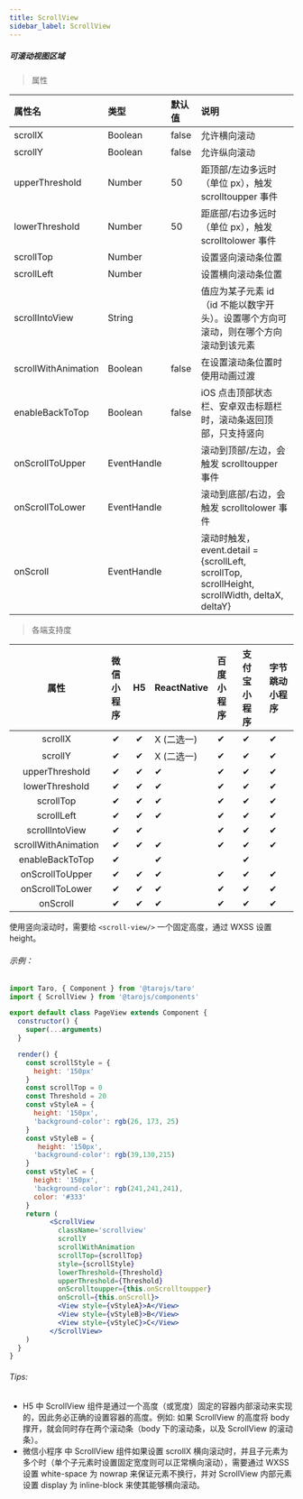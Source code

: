 ```yaml
---
title: ScrollView
sidebar_label: ScrollView
---
```


##### 可滚动视图区域
> 属性

| 属性名 | 类型 | 默认值 | 说明 |
| :- | :- | :- | :- |
| scrollX              | Boolean     | false  | 允许横向滚动 |
| scrollY              | Boolean     | false  | 允许纵向滚动 |
| upperThreshold       | Number      | 50     | 距顶部/左边多远时（单位 px），触发 scrolltoupper 事件  |
| lowerThreshold       | Number      | 50     | 距底部/右边多远时（单位 px），触发 scrolltolower 事件  |
| scrollTop            | Number      |        | 设置竖向滚动条位置 |
| scrollLeft           | Number      |        | 设置横向滚动条位置 |
| scrollIntoView      | String      |        | 值应为某子元素 id（id 不能以数字开头）。设置哪个方向可滚动，则在哪个方向滚动到该元素 |
| scrollWithAnimation | Boolean     | false  | 在设置滚动条位置时使用动画过渡  |
| enableBackToTop    | Boolean     | false  | iOS 点击顶部状态栏、安卓双击标题栏时，滚动条返回顶部，只支持竖向                     |
| onScrollToUpper     | EventHandle |        | 滚动到顶部/左边，会触发 scrolltoupper 事件 |
| onScrollToLower     | EventHandle |        | 滚动到底部/右边，会触发 scrolltolower 事件 |
| onScroll            | EventHandle |        | 滚动时触发，event.detail = {scrollLeft, scrollTop, scrollHeight, scrollWidth, deltaX, deltaY} |

>各端支持度

| 属性 | 微信小程序 | H5 | ReactNative | 百度小程序 | 支付宝小程序 | 字节跳动小程序 |
| :-: | :-: | :-: | :- | :- | :- | :- |
| scrollX     | ✔ | ✔ |  X (二选一)| ✔ | ✔ | ✔ |       
| scrollY            | ✔ | ✔ |  X (二选一)| ✔ | ✔ | ✔ |
| upperThreshold     | ✔ | ✔ |  ✔ | ✔ | ✔ | ✔ |
| lowerThreshold     | ✔ | ✔ |  ✔| ✔ | ✔ | ✔ |
| scrollTop          | ✔ | ✔ |  ✔| ✔ | ✔ | ✔ |
| scrollLeft         | ✔ | ✔ |  ✔| ✔ | ✔ | ✔ |
| scrollIntoView     | ✔ | ✔ |  | ✔ | ✔ | ✔ |
| scrollWithAnimation| ✔ | ✔ |  ✔| ✔ | ✔ | ✔ |
| enableBackToTop    | ✔ |  |  ✔|  | ✔ |  |
| onScrollToUpper    | ✔ | ✔ |  ✔| ✔ | ✔ | ✔ |
| onScrollToLower    | ✔ | ✔ |  ✔| ✔ | ✔ | ✔ |
| onScroll  | ✔ | ✔ |  ✔| ✔ | ✔ | ✔ |

使用竖向滚动时，需要给 `<scroll-view/>` 一个固定高度，通过 WXSS 设置 height。

###### 示例：
```jsx
import Taro, { Component } from '@tarojs/taro'
import { ScrollView } from '@tarojs/components'

export default class PageView extends Component {
  constructor() {
    super(...arguments)
  }

  render() {
    const scrollStyle = {
      height: '150px'
    }
    const scrollTop = 0
    const Threshold = 20
    const vStyleA = {
      height: '150px',
      'background-color': rgb(26, 173, 25)
    }
    const vStyleB = {
       height: '150px',
      'background-color': rgb(39,130,215)
    }
    const vStyleC = {
      height: '150px',
      'background-color': rgb(241,241,241),
      color: '#333'
    }
    return (
          <ScrollView
            className='scrollview'
            scrollY
            scrollWithAnimation
            scrollTop={scrollTop}
            style={scrollStyle}
            lowerThreshold={Threshold}
            upperThreshold={Threshold}
            onScrolltoupper={this.onScrolltoupper}
            onScroll={this.onScroll}>
            <View style={vStyleA}>A</View>
            <View style={vStyleB}>B</View>
            <View style={vStyleC}>C</View>
          </ScrollView>
    )
  }
}
```

###### Tips:
* H5 中 ScrollView 组件是通过一个高度（或宽度）固定的容器内部滚动来实现的，因此务必正确的设置容器的高度。例如: 如果 ScrollView 的高度将 body 撑开，就会同时存在两个滚动条（body 下的滚动条，以及 ScrollView 的滚动条）。
* 微信小程序 中 ScrollView 组件如果设置 scrollX 横向滚动时，并且子元素为多个时（单个子元素时设置固定宽度则可以正常横向滚动），需要通过 WXSS 设置 white-space 为 nowrap 来保证元素不换行，并对 ScrollView 内部元素设置 display 为 inline-block 来使其能够横向滚动。

